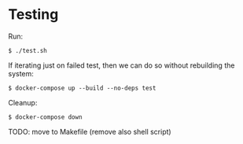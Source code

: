 # Testing

Run:
```
$ ./test.sh
```
If iterating just on failed test, then we can do so without rebuilding the system:
```
$ docker-compose up --build --no-deps test
```
Cleanup:
```
$ docker-compose down
```
TODO: move to Makefile (remove also shell script)
